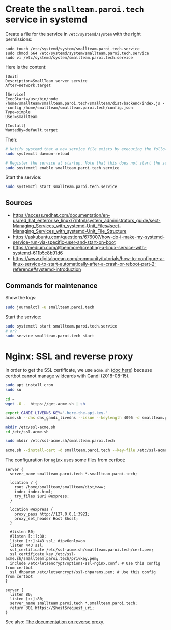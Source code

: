 # Create the `smallteam.paroi.tech` service in systemd

Create a file for the service in `/etc/systemd/system` with the right permissions:

```
sudo touch /etc/systemd/system/smallteam.paroi.tech.service
sudo chmod 664 /etc/systemd/system/smallteam.paroi.tech.service
sudo vi /etc/systemd/system/smallteam.paroi.tech.service
```

Here is the content:

```
[Unit]
Description=SmallTeam server service
After=network.target

[Service]
ExecStart=/usr/bin/node /home/smallteam/smallteam.paroi.tech/smallteam/dist/backend/index.js --config /home/smallteam/smallteam.paroi.tech/config.json
Type=simple
User=smallteam

[Install]
WantedBy=default.target
```

Then:

```bash
# Notify systemd that a new service file exists by executing the following command as root
sudo systemctl daemon-reload

# Register the service at startup. Note that this does not start the service.
sudo systemctl enable smallteam.paroi.tech.service
```

Start the service:

```bash
sudo systemctl start smallteam.paroi.tech.service
```

## Sources

- https://access.redhat.com/documentation/en-us/red_hat_enterprise_linux/7/html/system_administrators_guide/sect-Managing_Services_with_systemd-Unit_Files#sect-Managing_Services_with_systemd-Unit_File_Structure
- https://askubuntu.com/questions/676007/how-do-i-make-my-systemd-service-run-via-specific-user-and-start-on-boot
- https://medium.com/@benmorel/creating-a-linux-service-with-systemd-611b5c8b91d6
- https://www.digitalocean.com/community/tutorials/how-to-configure-a-linux-service-to-start-automatically-after-a-crash-or-reboot-part-2-reference#systemd-introduction

## Commands for maintenance

Show the logs:

```bash
sudo journalctl -u smallteam.paroi.tech
```

Start the service:

```bash
sudo systemctl start smallteam.paroi.tech.service
# or?
sudo service smallteam.paroi.tech start
```


# Nginx: SSL and reverse proxy

In order to get the SSL certificate, we use `acme.sh` ([doc here](https://github.com/Neilpang/acme.sh/)) because certbot cannot manage wildcards with Gandi (2018-08-15).

```bash
sudo apt install cron
sudo su
```

```bash
cd ~
wget -O -  https://get.acme.sh | sh
```

```bash
export GANDI_LIVEDNS_KEY="-here-the-api-key-"
acme.sh --dns dns_gandi_livedns --issue --keylength 4096 -d smallteam.paroi.tech -d *.smallteam.paroi.tech
```

```bash
mkdir /etc/ssl-acme.sh
cd /etc/ssl-acme.sh
```

```bash
sudo mkdir /etc/ssl-acme.sh/smallteam.paroi.tech

acme.sh --install-cert -d smallteam.paroi.tech --key-file /etc/ssl-acme.sh/smallteam.paroi.tech/privkey.pem --fullchain-file /etc/ssl-acme.sh/smallteam.paroi.tech/cert.pem --reloadcmd "service nginx force-reload"
```

The configuration for `nginx` uses some files from certbot:

```nginx
server {
  server_name smallteam.paroi.tech *.smallteam.paroi.tech;

  location / {
    root /home/smallteam/smallteam/dist/www;
    index index.html;
    try_files $uri @express;
  }

  location @express {
    proxy_pass http://127.0.0.1:3921;
    proxy_set_header Host $host;
  }

  #listen 80;
  #listen [::]:80;
  listen [::]:443 ssl; #ipv6only=on
  listen 443 ssl;
  ssl_certificate /etc/ssl-acme.sh/smallteam.paroi.tech/cert.pem;
  ssl_certificate_key /etc/ssl-acme.sh/smallteam.paroi.tech/privkey.pem;
  include /etc/letsencrypt/options-ssl-nginx.conf; # Use this config from certbot
  ssl_dhparam /etc/letsencrypt/ssl-dhparams.pem; # Use this config from certbot
}

server {
  listen 80;
  listen [::]:80;
  server_name smallteam.paroi.tech *.smallteam.paroi.tech;
  return 301 https://$host$request_uri;
}
```

See also: [The documentation on reverse proxy](https://docs.nginx.com/nginx/admin-guide/web-server/reverse-proxy/).
